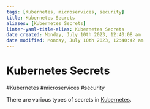 ```yaml
---
tags: [Kubernetes, microservices, security]
title: Kubernetes Secrets
aliases: [Kubernetes Secrets]
linter-yaml-title-alias: Kubernetes Secrets
date created: Monday, July 10th 2023, 12:40:08 am
date modified: Monday, July 10th 2023, 12:40:42 am
---
```

# Kubernetes Secrets
#Kubernetes #microservices #security 

There are various types of secrets in [Kubernetes](Microservice%20Architecture/Kubernetes/Kubernetes.md). 